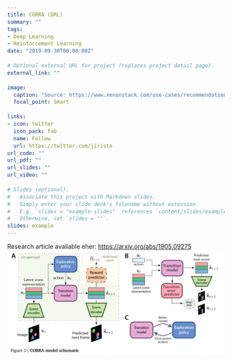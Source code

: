 ```yaml
---
title: COBRA (DRL)
summary: ""
tags:
- Deep Learning
- Reinforcement Learning
date: "2019-09-30T00:00:00Z"

# Optional external URL for project (replaces project detail page).
external_link: ""

image:
  caption: "Source: https://www.xenonstack.com/use-cases/recommendation-system/"
  focal_point: Smart

links:
- icon: twitter
  icon_pack: fab
  name: Follow
  url: https://twitter.com/jiristo
url_code: ""
url_pdf: ""
url_slides: ""
url_video: ""

# Slides (optional).
#   Associate this project with Markdown slides.
#   Simply enter your slide deck's filename without extension.
#   E.g. `slides = "example-slides"` references `content/slides/example-slides.md`.
#   Otherwise, set `slides = ""`.
slides: example
---
```

Research article available eher: https://arxiv.org/abs/1905.09275
![png](./featured.png)
